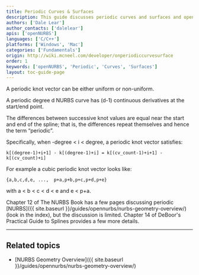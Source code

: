```yaml
---
title: Periodic Curves & Surfaces
description: This guide discusses periodic curves and surfaces and openNURBS toolkit.
authors: ['Dale Lear']
author_contacts: ['dalelear']
apis: ['openNURBS']
languages: ['C/C++']
platforms: ['Windows', 'Mac']
categories: ['Fundamentals']
origin: http://wiki.mcneel.com/developer/onperiodiccurvesurface
order: 1
keywords: ['openNURBS', 'Periodic', 'Curves', 'Surfaces']
layout: toc-guide-page
---
```


 
A periodic knot vector can be either uniform or non-uniform.

A periodic degree d NURBS curve has (d-1) continuous derivatives at the start/end point.

The differences between successive knot values are equal near the start and end of the spline; that is, the differences repeat themselves and hence the term “periodic”.

Specifically, when -degree < i < degree, a periodic knot vector satisfies:

```
k[(degree-1)+i+1] - k[(degree-1)+i] = k[(cv_count-1)+i+1] - k[(cv_count)+i]
```

For example a cubic periodic knot vector looks like:

```
{a,b,c,d,e, ...,  p+a,p+b,p+c,p+d,p+e}
```

with a < b < c < d < e and e < p+a.

Chapter 12 of The NURBS Book has a few pages discussing periodic [NURBS]({{ site.baseurl }}/guides/opennurbs/nurbs-geometry-overview/) (look in the index), but the discussion is limited.  Chapter 14 of DeBoor's Practical Guide to Splines provides a few more details.

---

## Related topics

- [NURBS Geometry Overview]({{ site.baseurl }}/guides/opennurbs/nurbs-geometry-overview/)
